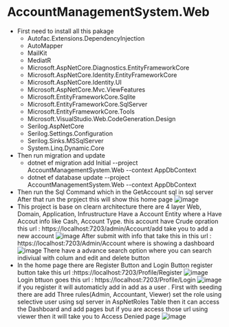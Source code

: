 # AccountManagementSystem.Web
* First need to install all this pakage
  - Autofac.Extensions.DependencyInjection
  - AutoMapper
  - MailKit
  - MediatR
  - Microsoft.AspNetCore.Diagnostics.EntityFrameworkCore
  - Microsoft.AspNetCore.Identity.EntityFrameworkCore
  - Microsoft.AspNetCore.Identity.UI
  - Microsoft.AspNetCore.Mvc.ViewFeatures
  - Microsoft.EntityFrameworkCore.Sqlite
  - Microsoft.EntityFrameworkCore.SqlServer
  - Microsoft.EntityFrameworkCore.Tools
  - Microsoft.VisualStudio.Web.CodeGeneration.Design
  - Serilog.AspNetCore
  - Serilog.Settings.Configuration
  - Serilog.Sinks.MSSqlServer
  - System.Linq.Dynamic.Core
* Then run migration and update
  - dotnet ef migration add Initial --project AccountManagementSystem.Web --context AppDbContext
  - dotnet ef database update --project AccountManagementSystem.Web --context AppDbContext
* Then run the Sql Command which in the GetAccount sql in sql server
After that run the prpject this will show this home page
![image](https://github.com/user-attachments/assets/c9c2d217-be2f-43d3-837d-52b756221e77)
* This project is base on clearn architecture there are 4 layer Web, Domain, Application, Infrustructure
Have a Account Entity where a Have Accout info like Cash, Account Type.
this account have Crude opration 
this url : https://localhost:7203/admin/Account/add
take you to add a new account
![image](https://github.com/user-attachments/assets/49b39a25-c1a2-4090-8fe1-de91ed63875a)
After submit with info that take this in this url : https://localhost:7203/Admin/Account
where is showing a dashboard
![image](https://github.com/user-attachments/assets/53e90aab-9435-45bb-94d9-dc96301f9a5b)
There have a advance search option where you can search indiviual with colum
and edit and delete button
* In the home page there are Register Button and Login Button 
register button take this url :https://localhost:7203/Profile/Register
![image](https://github.com/user-attachments/assets/af1bab1a-b628-4451-ac0a-46484cc14fce)
Login bttuon goes this url : https://localhost:7203/Profile/Login
![image](https://github.com/user-attachments/assets/1d3df545-98ba-4b36-96ba-8d881011c0f9)
if you register it will automaticly add in add as a user .
First with seeding there are add Three rules(Admin, Accountant, Viewer)
set the role using selective user using sql server in AspNetRoles Table
then it can access the Dashboard and add pages 
but if you are access those url  using viewer then it will take you to Access Denied page
![image](https://github.com/user-attachments/assets/0793f9ff-4082-4482-8413-f08990056f06)








